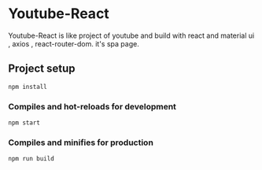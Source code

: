 # Youtube-React

Youtube-React is like project of youtube and build with react and material ui , axios , react-router-dom.
it's spa page.


## Project setup
```
npm install
```

### Compiles and hot-reloads for development
```
npm start
```

### Compiles and minifies for production
```
npm run build
```

